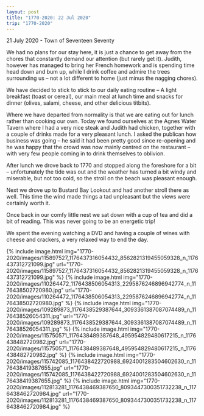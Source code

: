 ```yaml
---
layout: post
title: "1770-2020: 22 Jul 2020"
trip: "1770-2020"
---
```

21 July 2020 - Town of Seventeen Seventy

We had no plans for our stay here, it is just a chance to get away from the chores that constantly demand our attention (but rarely get it). Judith, however has managed to bring her French homework and is spending time head down and bum up, while I drink coffee and admire the trees surrounding us – not a lot different to home (just minus the nagging chores).

We have decided to stick to stick to our daily eating routine – A light breakfast (toast or cereal), our main meal at lunch time and snacks for dinner (olives, salami, cheese, and other delicious titbits). 

Where we have departed from normality is that we are eating out for lunch rather than cooking our own. Today we found ourselves at the Agnes Water Tavern where I had a very nice steak and Judith had chicken, together with a couple of drinks made for a very pleasant lunch. I asked the publican how business was going – he said it had been pretty good since re-opening and he was happy that the crowd was now mainly centred on the restaurant – with very few people coming in to drink themselves to oblivion.

After lunch we drove back to 1770 and stopped along the foreshore for a bit – unfortunately the tide was out and the weather has turned a bit windy and miserable, but not too cold, so the stroll on the beach was pleasant enough.

Next we drove up to Bustard Bay Lookout and had another stroll there as well.  This time the wind made things a tad unpleasant but the views were certainly worth it.

Once back in our comfy little nest we sat down with a cup of tea and did a bit of reading.  This was never going to be an energetic trip!

We spent the evening watching a DVD and having a couple of wines with cheese and crackers, a very relaxed way to end the day.

<div class=images>
    {% include image.html
        img="1770-2020/images/115897527_1176437316054432_8562821319455059328_n_1176437312721099.jpg"
        url="1770-2020/images/115897527_1176437316054432_8562821319455059328_n_1176437312721099.jpg"
    %}
    {% include image.html
        img="1770-2020/images/110264472_1176438506054313_2295876246896942774_n_1176438502720980.jpg"
        url="1770-2020/images/110264472_1176438506054313_2295876246896942774_n_1176438502720980.jpg"
    %}
    {% include image.html
        img="1770-2020/images/109289873_1176438529387644_3093361387087074489_n_1176438526054311.jpg"
        url="1770-2020/images/109289873_1176438529387644_3093361387087074489_n_1176438526054311.jpg"
    %}
    {% include image.html
        img="1770-2020/images/115750571_1176438489387648_495954829480617215_n_1176438482720982.jpg"
        url="1770-2020/images/115750571_1176438489387648_495954829480617215_n_1176438482720982.jpg"
    %}
    {% include image.html
        img="1770-2020/images/115742085_1176438422720988_6924001283504602630_n_1176438419387655.jpg"
        url="1770-2020/images/115742085_1176438422720988_6924001283504602630_n_1176438419387655.jpg"
    %}
    {% include image.html
        img="1770-2020/images/112813281_1176438469387650_8093447300351732238_n_1176438462720984.jpg"
        url="1770-2020/images/112813281_1176438469387650_8093447300351732238_n_1176438462720984.jpg"
    %}

</div>
